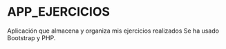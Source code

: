 # APP_EJERCICIOS
Aplicación que almacena y organiza mis ejercicios realizados 
Se ha usado Bootstrap y PHP.
